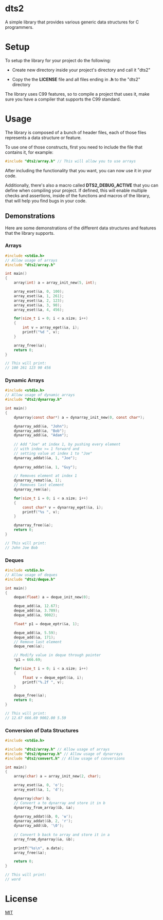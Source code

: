 # dts2
A simple library that provides various generic data structures for C programmers.

# Setup
To setup the library for your project do the following:

- Create new directory inside your project's directory and call it "dts2"

- Copy the the **LICENSE** file and all files ending in **.h** to the "dts2" directory

The library uses C99 features, so to compile a project that uses it, make sure you have a compiler that supports the C99 standard.

# Usage
The library is composed of a bunch of header files, each of those files represents a data structure or feature.

To use one of those constructs, first you need to include the file that contains it, for example:

```C
#include "dts2/array.h" // This will allow you to use arrays
```

After including the functionality that you want, you can now use it in your code.

Additionally, there's also a macro called **DTS2_DEBUG_ACTIVE** that you can define when compiling your project. If defined, this will enable multiple checks and assertions, inside of the functions and macros of the library, that will help you find bugs in your code.

## Demonstrations
Here are some demonstrations of the different data structures and features that the library supports.

### Arrays
```C
#include <stdio.h>
// Allow usage of arrays
#include "dts2/array.h"

int main()
{
    array(int) a = array_init_new(5, int);

    array_eset(&a, 0, 100);
    array_eset(&a, 1, 261);
    array_eset(&a, 2, 123);
    array_eset(&a, 3, 90);
    array_eset(&a, 4, 456);

    for(size_t i = 0; i < a.size; i++)
    {
        int v = array_eget(&a, i);
        printf("%d ", v);
    }

    array_free(&a);
    return 0;
}

// This will print:
// 100 261 123 90 456
```

### Dynamic Arrays
```C
#include <stdio.h>
// Allow usage of dynamic arrays
#include "dts2/dynarray.h"

int main()
{
    dynarray(const char*) a = dynarray_init_new(0, const char*);

    dynarray_add(&a, "John");
    dynarray_add(&a, "Bob");
    dynarray_add(&a, "Adam");
    
    // Add "Joe" at index 1, by pushing every element
    // with index >= 1 forward and
    // setting value at index 1 to "Joe"
    dynarray_addat(&a, 1, "Joe");
    
    dynarray_addat(&a, 1, "Guy");

    // Removes element at index 1
    dynarray_remat(&a, 1);
    // Removes last element
    dynarray_rem(&a);

    for(size_t i = 0; i < a.size; i++)
    {
        const char* v = dynarray_eget(&a, i);
        printf("%s ", v);
    }

    dynarray_free(&a);
    return 0;
}

// This will print:
// John Joe Bob
```

### Deques
```C
#include <stdio.h>
// Allow usage of deques
#include "dts2/deque.h"

int main()
{
    deque(float) a = deque_init_new(0);

    deque_add(&a, 12.67);
    deque_add(&a, 3.789);
    deque_add(&a, 9002);

    float* p1 = deque_eptr(&a, 1);

    deque_add(&a, 5.59);
    deque_add(&a, 171);
    // Remove last element
    deque_rem(&a);

    // Modify value in deque through pointer
    *p1 = 666.69;

    for(size_t i = 0; i < a.size; i++)
    {
        float v = deque_eget(&a, i);
        printf("%.2f ", v);
    }

    deque_free(&a);
    return 0;
}

// This will print:
// 12.67 666.69 9002.00 5.59
```

### Conversion of Data Structures
```C
#include <stdio.h>

#include "dts2/array.h" // Allow usage of arrays
#include "dts2/dynarray.h" // Allow usage of dynarrays
#include "dts2/convert.h" // Allow usage of conversions

int main()
{
    array(char) a = array_init_new(2, char);

    array_eset(&a, 0, 'o');
    array_eset(&a, 1, 'd');

    dynarray(char) b;
    // Convert a to dynarray and store it in b
    dynarray_from_array(&b, &a);
    
    dynarray_addat(&b, 0, 'w');
    dynarray_addat(&b, 2, 'r');
    dynarray_add(&b, '\0');
    
    // Convert b back to array and store it in a
    array_from_dynarray(&a, &b);

    printf("%s\n", a.data);
    array_free(&a);

    return 0;
}

// This will print:
// word
```

# License
[MIT](https://choosealicense.com/licenses/mit/)